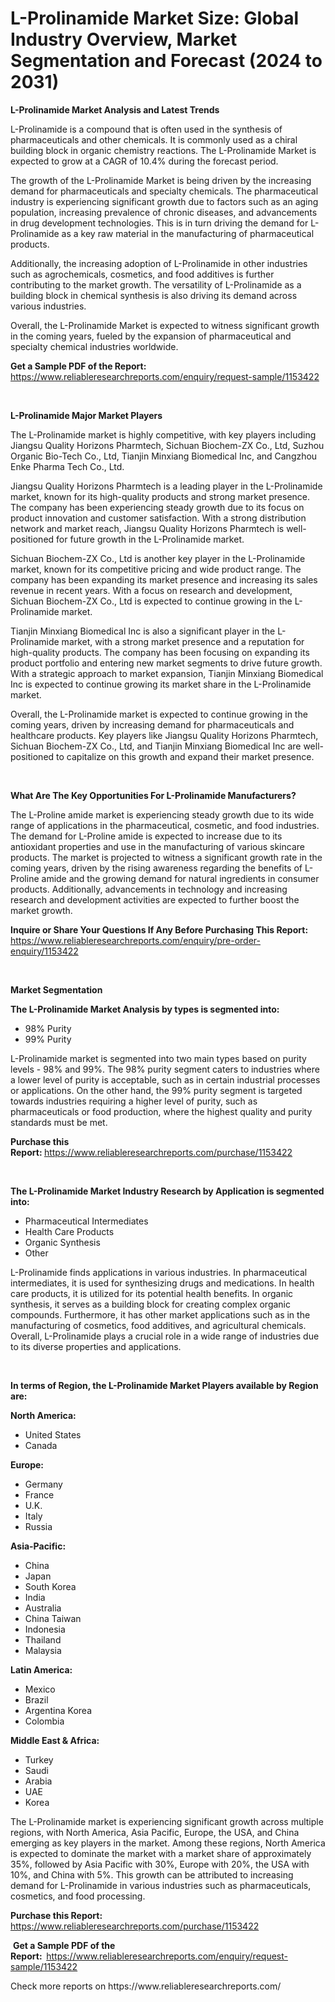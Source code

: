 <p><h1>L-Prolinamide Market Size: Global Industry Overview, Market Segmentation and Forecast (2024 to 2031)</h1></p><p><strong>L-Prolinamide Market Analysis and Latest Trends</strong></p>
<p><p>L-Prolinamide is a compound that is often used in the synthesis of pharmaceuticals and other chemicals. It is commonly used as a chiral building block in organic chemistry reactions. The L-Prolinamide Market is expected to grow at a CAGR of 10.4% during the forecast period. </p><p>The growth of the L-Prolinamide Market is being driven by the increasing demand for pharmaceuticals and specialty chemicals. The pharmaceutical industry is experiencing significant growth due to factors such as an aging population, increasing prevalence of chronic diseases, and advancements in drug development technologies. This is in turn driving the demand for L-Prolinamide as a key raw material in the manufacturing of pharmaceutical products.</p><p>Additionally, the increasing adoption of L-Prolinamide in other industries such as agrochemicals, cosmetics, and food additives is further contributing to the market growth. The versatility of L-Prolinamide as a building block in chemical synthesis is also driving its demand across various industries.</p><p>Overall, the L-Prolinamide Market is expected to witness significant growth in the coming years, fueled by the expansion of pharmaceutical and specialty chemical industries worldwide.</p></p>
<p><strong>Get a Sample PDF of the Report:&nbsp;</strong> <a href="https://www.reliableresearchreports.com/enquiry/request-sample/1153422">https://www.reliableresearchreports.com/enquiry/request-sample/1153422</a></p>
<p>&nbsp;</p>
<p><strong>L-Prolinamide Major Market Players</strong></p>
<p><p>The L-Prolinamide market is highly competitive, with key players including Jiangsu Quality Horizons Pharmtech, Sichuan Biochem-ZX Co., Ltd, Suzhou Organic Bio-Tech Co., Ltd, Tianjin Minxiang Biomedical Inc, and Cangzhou Enke Pharma Tech Co., Ltd.</p><p>Jiangsu Quality Horizons Pharmtech is a leading player in the L-Prolinamide market, known for its high-quality products and strong market presence. The company has been experiencing steady growth due to its focus on product innovation and customer satisfaction. With a strong distribution network and market reach, Jiangsu Quality Horizons Pharmtech is well-positioned for future growth in the L-Prolinamide market.</p><p>Sichuan Biochem-ZX Co., Ltd is another key player in the L-Prolinamide market, known for its competitive pricing and wide product range. The company has been expanding its market presence and increasing its sales revenue in recent years. With a focus on research and development, Sichuan Biochem-ZX Co., Ltd is expected to continue growing in the L-Prolinamide market.</p><p>Tianjin Minxiang Biomedical Inc is also a significant player in the L-Prolinamide market, with a strong market presence and a reputation for high-quality products. The company has been focusing on expanding its product portfolio and entering new market segments to drive future growth. With a strategic approach to market expansion, Tianjin Minxiang Biomedical Inc is expected to continue growing its market share in the L-Prolinamide market.</p><p>Overall, the L-Prolinamide market is expected to continue growing in the coming years, driven by increasing demand for pharmaceuticals and healthcare products. Key players like Jiangsu Quality Horizons Pharmtech, Sichuan Biochem-ZX Co., Ltd, and Tianjin Minxiang Biomedical Inc are well-positioned to capitalize on this growth and expand their market presence.</p></p>
<p>&nbsp;</p>
<p><strong>What Are The Key Opportunities For L-Prolinamide Manufacturers?</strong></p>
<p><p>The L-Proline amide market is experiencing steady growth due to its wide range of applications in the pharmaceutical, cosmetic, and food industries. The demand for L-Proline amide is expected to increase due to its antioxidant properties and use in the manufacturing of various skincare products. The market is projected to witness a significant growth rate in the coming years, driven by the rising awareness regarding the benefits of L-Proline amide and the growing demand for natural ingredients in consumer products. Additionally, advancements in technology and increasing research and development activities are expected to further boost the market growth.</p></p>
<p><strong>Inquire or Share Your Questions If Any Before Purchasing This Report:</strong> <a href="https://www.reliableresearchreports.com/enquiry/pre-order-enquiry/1153422">https://www.reliableresearchreports.com/enquiry/pre-order-enquiry/1153422</a></p>
<p>&nbsp;</p>
<p><strong>Market Segmentation</strong></p>
<p><strong>The L-Prolinamide Market Analysis by types is segmented into:</strong></p>
<p><ul><li>98% Purity</li><li>99% Purity</li></ul></p>
<p><p>L-Prolinamide market is segmented into two main types based on purity levels - 98% and 99%. The 98% purity segment caters to industries where a lower level of purity is acceptable, such as in certain industrial processes or applications. On the other hand, the 99% purity segment is targeted towards industries requiring a higher level of purity, such as pharmaceuticals or food production, where the highest quality and purity standards must be met.</p></p>
<p><strong>Purchase this Report:&nbsp;</strong><a href="https://www.reliableresearchreports.com/purchase/1153422">https://www.reliableresearchreports.com/purchase/1153422</a></p>
<p>&nbsp;</p>
<p><strong>The L-Prolinamide Market Industry Research by Application is segmented into:</strong></p>
<p><ul><li>Pharmaceutical Intermediates</li><li>Health Care Products</li><li>Organic Synthesis</li><li>Other</li></ul></p>
<p><p>L-Prolinamide finds applications in various industries. In pharmaceutical intermediates, it is used for synthesizing drugs and medications. In health care products, it is utilized for its potential health benefits. In organic synthesis, it serves as a building block for creating complex organic compounds. Furthermore, it has other market applications such as in the manufacturing of cosmetics, food additives, and agricultural chemicals. Overall, L-Prolinamide plays a crucial role in a wide range of industries due to its diverse properties and applications.</p></p>
<p>&nbsp;</p>
<p><strong>In terms of Region, the L-Prolinamide Market Players available by Region are:</strong></p>
<p>
    <p> <strong> North America: </strong>
        <ul>
            <li>United States</li>
            <li>Canada</li>
        </ul>
        </p> 
    <p> <strong> Europe: </strong>
        <ul>
            <li>Germany</li>
            <li>France</li>
            <li>U.K.</li>
            <li>Italy</li>
            <li>Russia</li>
        </ul>
        </p> 
    <p> <strong> Asia-Pacific: </strong>
        <ul>
            <li>China</li>
            <li>Japan</li>
            <li>South Korea</li>
            <li>India</li>
            <li>Australia</li>
            <li>China Taiwan</li>
            <li>Indonesia</li>
            <li>Thailand</li>
            <li>Malaysia</li>
        </ul>
        </p> 
    <p> <strong> Latin America: </strong>
        <ul>
            <li>Mexico</li>
            <li>Brazil</li>
            <li>Argentina Korea</li>
            <li>Colombia</li>
        </ul>
        </p> 
    <p> <strong> Middle East & Africa: </strong>
        <ul>
            <li>Turkey</li>
            <li>Saudi</li>
            <li>Arabia</li>
            <li>UAE</li>
            <li>Korea</li>
        </ul>
    </p>
    </p>
<p><p>The L-Prolinamide market is experiencing significant growth across multiple regions, with North America, Asia Pacific, Europe, the USA, and China emerging as key players in the market. Among these regions, North America is expected to dominate the market with a market share of approximately 35%, followed by Asia Pacific with 30%, Europe with 20%, the USA with 10%, and China with 5%. This growth can be attributed to increasing demand for L-Prolinamide in various industries such as pharmaceuticals, cosmetics, and food processing.</p></p>
<p><strong>Purchase this Report: </strong><a href="https://www.reliableresearchreports.com/purchase/1153422">https://www.reliableresearchreports.com/purchase/1153422</a></p>
<p>&nbsp;<strong>Get a Sample PDF of the Report:&nbsp;&nbsp;</strong><a href="https://www.reliableresearchreports.com/enquiry/request-sample/1153422">https://www.reliableresearchreports.com/enquiry/request-sample/1153422</a></p>
<p><strong></strong></p>
<p>Check more reports on https://www.reliableresearchreports.com/</p>